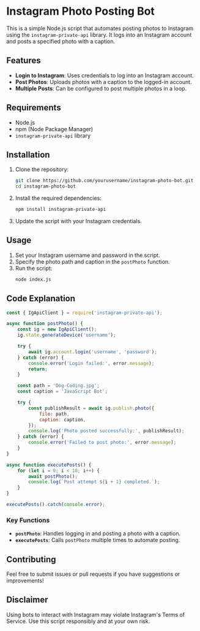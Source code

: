 # Instagram Photo Posting Bot

This is a simple Node.js script that automates posting photos to Instagram using the `instagram-private-api` library. It logs into an Instagram account and posts a specified photo with a caption.

## Features

- **Login to Instagram**: Uses credentials to log into an Instagram account.
- **Post Photos**: Uploads photos with a caption to the logged-in account.
- **Multiple Posts**: Can be configured to post multiple photos in a loop.

## Requirements

- Node.js
- npm (Node Package Manager)
- `instagram-private-api` library

## Installation

1. Clone the repository:
   ```bash
   git clone https://github.com/yourusername/instagram-photo-bot.git
   cd instagram-photo-bot
   ```

2. Install the required dependencies:
   ```bash
   npm install instagram-private-api
   ```

3. Update the script with your Instagram credentials.

## Usage

1. Set your Instagram username and password in the script.
2. Specify the photo path and caption in the `postPhoto` function.
3. Run the script:
   ```bash
   node index.js
   ```

## Code Explanation

```javascript
const { IgApiClient } = require('instagram-private-api'); 

async function postPhoto() {
    const ig = new IgApiClient();
    ig.state.generateDevice('username');

    try {
        await ig.account.login('username', 'password');
    } catch (error) {
        console.error('Login failed:', error.message);
        return;
    }

    const path = 'Dog-Coding.jpg'; 
    const caption = 'JavaScript Bot';

    try {
        const publishResult = await ig.publish.photo({
            file: path,
            caption: caption,
        });
        console.log('Photo posted successfully:', publishResult);
    } catch (error) {
        console.error('Failed to post photo:', error.message);
    }
}

async function executePosts() {
    for (let i = 0; i < 10; i++) {
        await postPhoto();
        console.log(`Post attempt ${i + 1} completed.`);
    }
}

executePosts().catch(console.error);
```

### Key Functions

- **`postPhoto`**: Handles logging in and posting a photo with a caption.
- **`executePosts`**: Calls `postPhoto` multiple times to automate posting.

## Contributing

Feel free to submit issues or pull requests if you have suggestions or improvements!

## Disclaimer

Using bots to interact with Instagram may violate Instagram's Terms of Service. Use this script responsibly and at your own risk.
